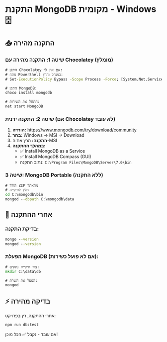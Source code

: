 # התקנת MongoDB מקומית - Windows 🗄️

## 📥 התקנה מהירה

### שיטה 1: התקנה מהירה עם Chocolatey (מומלץ)
```cmd
# התקן Chocolatey אם אין לך:
# פתח PowerShell כמנהל והרץ:
# Set-ExecutionPolicy Bypass -Scope Process -Force; [System.Net.ServicePointManager]::SecurityProtocol = [System.Net.ServicePointManager]::SecurityProtocol -bor 3072; iex ((New-Object System.Net.WebClient).DownloadString('https://community.chocolatey.org/install.ps1'))

# התקן MongoDB:
choco install mongodb

# התחל את השירות:
net start MongoDB
```

### שיטה 2: התקנה ידנית (אם Chocolatey לא עובד)
1. **הורדה:** https://www.mongodb.com/try/download/community
2. **בחר:** Windows → MSI → Download
3. **התקנה:** הרץ את ה-MSI
4. **במהלך ההתקנה:**
   - ✅ Install MongoDB as a Service
   - ✅ Install MongoDB Compass (GUI)
   - נתיב התקנה: `C:\Program Files\MongoDB\Server\7.0\bin`

### שיטה 3: MongoDB Portable (ללא התקנה)
```cmd
# הורד ZIP מהאתר
# חלץ לתיקייה
cd C:\mongodb\bin
mongod --dbpath C:\mongodb\data
```

## 🚀 אחרי ההתקנה

### בדיקת התקנה:
```cmd
mongo --version
mongod --version
```

### הפעלת MongoDB (אם לא פועל כשירות):
```cmd
# צור תיקיית נתונים:
mkdir C:\data\db

# הפעל את השרת:
mongod
```

## ⚡ בדיקה מהירה

אחרי ההתקנה, רץ בפרויקט:
```bash
npm run db:test
```

אם עובד - נקבל ✅ הכל מוכן!